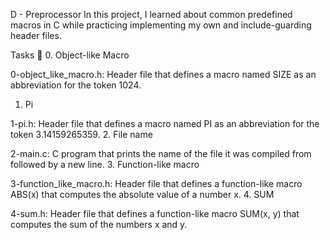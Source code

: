 D - Preprocessor
In this project, I learned about common predefined macros in C while practicing implementing my own and include-guarding header files.

Tasks 📃
0. Object-like Macro

0-object_like_macro.h: Header file that defines a macro named SIZE as an abbreviation for the token 1024.
1. Pi

1-pi.h: Header file that defines a macro named PI as an abbreviation for the token 3.14159265359.
2. File name

2-main.c: C program that prints the name of the file it was compiled from followed by a new line.
3. Function-like macro

3-function_like_macro.h: Header file that defines a function-like macro ABS(x) that computes the absolute value of a number x.
4. SUM

4-sum.h: Header file that defines a function-like macro SUM(x, y) that computes the sum of the numbers x and y.
